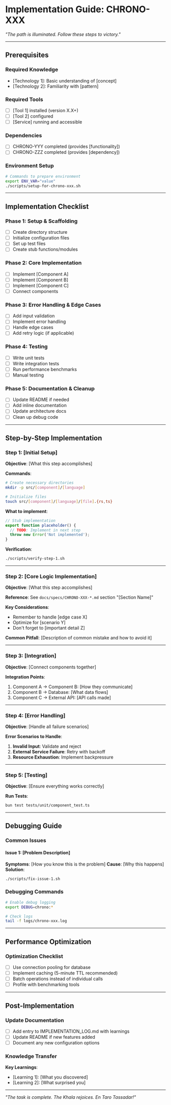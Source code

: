 # Implementation Guide: CHRONO-XXX

*"The path is illuminated. Follow these steps to victory."*

---

## Prerequisites

### Required Knowledge

- [Technology 1]: Basic understanding of [concept]
- [Technology 2]: Familiarity with [pattern]

### Required Tools

- [ ] [Tool 1] installed (version X.X+)
- [ ] [Tool 2] configured
- [ ] [Service] running and accessible

### Dependencies

- [ ] CHRONO-YYY completed (provides [functionality])
- [ ] CHRONO-ZZZ completed (provides [dependency])

### Environment Setup

```bash
# Commands to prepare environment
export ENV_VAR="value"
./scripts/setup-for-chrono-xxx.sh
```

---

## Implementation Checklist

### Phase 1: Setup & Scaffolding

- [ ] Create directory structure
- [ ] Initialize configuration files
- [ ] Set up test files
- [ ] Create stub functions/modules

### Phase 2: Core Implementation

- [ ] Implement [Component A]
- [ ] Implement [Component B]
- [ ] Implement [Component C]
- [ ] Connect components

### Phase 3: Error Handling & Edge Cases

- [ ] Add input validation
- [ ] Implement error handling
- [ ] Handle edge cases
- [ ] Add retry logic (if applicable)

### Phase 4: Testing

- [ ] Write unit tests
- [ ] Write integration tests
- [ ] Run performance benchmarks
- [ ] Manual testing

### Phase 5: Documentation & Cleanup

- [ ] Update README if needed
- [ ] Add inline documentation
- [ ] Update architecture docs
- [ ] Clean up debug code

---

## Step-by-Step Implementation

### Step 1: [Initial Setup]

**Objective**: [What this step accomplishes]

**Commands**:

```bash
# Create necessary directories
mkdir -p src/[component]/[language]

# Initialize files
touch src/[component]/[language]/[file].{rs,ts}
```

**What to implement**:

```typescript
// Stub implementation
export function placeholder() {
  // TODO: Implement in next step
  throw new Error('Not implemented');
}
```

**Verification**:

```bash
./scripts/verify-step-1.sh
```

---

### Step 2: [Core Logic Implementation]

**Objective**: [What this step accomplishes]

**Reference**: See `docs/specs/CHRONO-XXX-*.md` section "[Section Name]"

**Key Considerations**:

- Remember to handle [edge case X]
- Optimize for [scenario Y]
- Don't forget to [important detail Z]

**Common Pitfall**: [Description of common mistake and how to avoid it]

---

### Step 3: [Integration]

**Objective**: [Connect components together]

**Integration Points**:

1. Component A → Component B: [How they communicate]
2. Component B → Database: [What data flows]
3. Component C → External API: [API calls made]

---

### Step 4: [Error Handling]

**Objective**: [Handle all failure scenarios]

**Error Scenarios to Handle**:

1. **Invalid Input**: Validate and reject
2. **External Service Failure**: Retry with backoff
3. **Resource Exhaustion**: Implement backpressure

---

### Step 5: [Testing]

**Objective**: [Ensure everything works correctly]

**Run Tests**:

```bash
bun test tests/unit/component_test.ts
```

---

## Debugging Guide

### Common Issues

#### Issue 1: [Problem Description]

**Symptoms**: [How you know this is the problem]
**Cause**: [Why this happens]
**Solution**:

```bash
./scripts/fix-issue-1.sh
```

### Debugging Commands

```bash
# Enable debug logging
export DEBUG=chrono:*

# Check logs
tail -f logs/chrono-xxx.log
```

---

## Performance Optimization

### Optimization Checklist

- [ ] Use connection pooling for database
- [ ] Implement caching (5-minute TTL recommended)
- [ ] Batch operations instead of individual calls
- [ ] Profile with benchmarking tools

---

## Post-Implementation

### Update Documentation

- [ ] Add entry to IMPLEMENTATION_LOG.md with learnings
- [ ] Update README if new features added
- [ ] Document any new configuration options

### Knowledge Transfer

**Key Learnings**:

- [Learning 1]: [What you discovered]
- [Learning 2]: [What surprised you]

---

*"The task is complete. The Khala rejoices. En Taro Tassadar!"*
